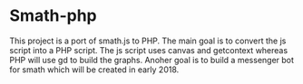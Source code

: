 # Smath-php
This project is a port of smath.js to PHP. The main goal is to convert the js script into a PHP script. The js script uses canvas and getcontext whereas PHP will use gd to build the graphs. Anoher goal is to build a messenger bot for smath which will be created in early 2018. 